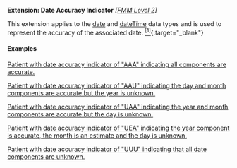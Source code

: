 **Extension: Date Accuracy Indicator** *[[FMM Level 2](guidance.html)]*

This extension applies to the [date](http://hl7.org/fhir/R4/datatypes.html#date) and [dateTime](http://hl7.org/fhir/R4/datatypes.html#dateTime) data types and is used to represent the accuracy of the associated date. [<sup>[1]</sup>](https://meteor.aihw.gov.au/content/index.phtml/itemId/294418){:target="_blank"}

#### Examples

[Patient with date accuracy indicator of "AAA" indicating all components are accurate.](Patient-DateAccuracyIndicatorAAAexample0.html)

[Patient with date accuracy indicator of "AAU" indicating the day and month components are accurate but the year is unknown.](Patient-DateAccuracyIndicatorAAUexample1.html)

[Patient with date accuracy indicator of "UAA" indicating the year and month components are accurate but the day is unknown.](Patient-DateAccuracyIndicatorUAAexample2.html)

[Patient with date accuracy indicator of "UEA" indicating the year component is accurate, the month is an estimate and the day is unknown.](Patient-DateAccuracyIndicatorUEAexample3.html)

[Patient with date accuracy indicator of "UUU" indicating that all date components are unknown.](Patient-DateAccuracyIndicatorUUUexample4.html)
